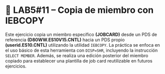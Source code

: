# 📄 LAB5#11 – Copia de miembro con IEBCOPY

Este ejercicio copia un miembro específico **(JOBCARD)** desde un PDS de referencia **(D80WW.ES10V15.CNTL)** hacia un PDS propio **(userid.ES10.CNTL)** utilizando la utilidad `IEBCOPY`. La práctica se enfoca en el uso básico de esta herramienta con `DISP=SHR`, incluyendo la instrucción `SELECT MEMBER`. Además, se realiza una edición posterior del miembro copiado para establecer una plantilla de job card reutilizable en futuros ejercicios.
